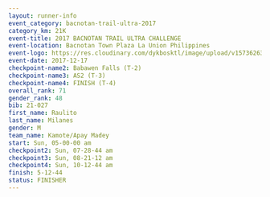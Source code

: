 ```yaml
---
layout: runner-info 
event_category: bacnotan-trail-ultra-2017 
category_km: 21K 
event-title: 2017 BACNOTAN TRAIL ULTRA CHALLENGE 
event-location: Bacnotan Town Plaza La Union Philippines 
event-logo: https://res.cloudinary.com/dykbosktl/image/upload/v1573626331/Logo/lOGO_sclsdl.png 
event-date: 2017-12-17 
checkpoint-name2: Babawen Falls (T-2) 
checkpoint-name3: AS2 (T-3) 
checkpoint-name4: FINISH (T-4) 
overall_rank: 71
gender_rank: 48
bib: 21-027
first_name: Raulito
last_name: Milanes
gender: M
team_name: Kamote/Apay Madey
start: Sun, 05-00-00 am
checkpoint2: Sun, 07-28-44 am
checkpoint3: Sun, 08-21-12 am
checkpoint4: Sun, 10-12-44 am
finish: 5-12-44
status: FINISHER
---
```

